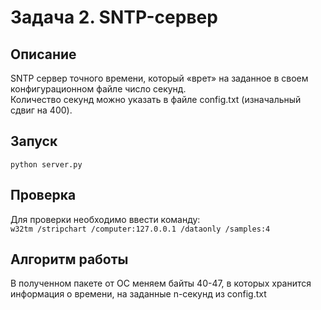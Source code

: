 # Задача 2. SNTP-сервер

## Oписание  
SNTP сервер точного времени, который «врет» на заданное в своем
конфигурационном файле число секунд.   
Количество секунд можно указать в файле config.txt (изначальный сдвиг на 400).

## Запуск  
`python server.py`

## Проверка  
Для проверки необходимо ввести команду:  
`w32tm /stripchart /computer:127.0.0.1 /dataonly /samples:4`

## Алгоритм работы  
В полученном пакете от ОС меняем байты 40-47, в которых хранится информация о времени, на заданные n-секунд из config.txt
 
